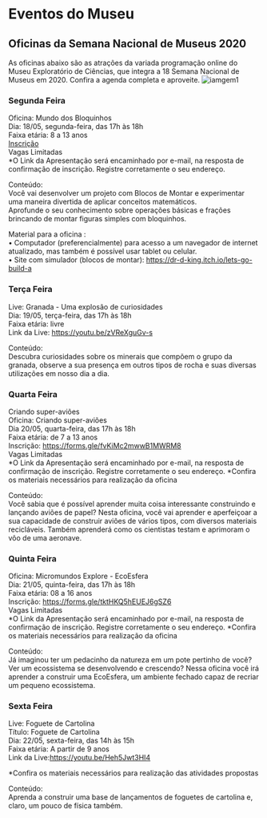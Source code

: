 # Eventos do Museu

## Oficinas da Semana Nacional de Museus 2020
As oficinas abaixo são as atrações da variada programação online do Museu Exploratório de Ciências, que integra a 18 Semana Nacional de Museus em 2020. Confira a agenda completa e aproveite.
![iamgem1](https://scontent.fcpq4-1.fna.fbcdn.net/v/t1.0-9/97019807_3147139771992534_3162591476123172864_n.jpg?_nc_cat=104&_nc_sid=110474&_nc_ohc=87x1j2kEzQUAX_sXZ_M&_nc_ht=scontent.fcpq4-1.fna&oh=4993864f228de708a536cf5170a38c99&oe=5EE2215C)

### Segunda Feira

Oficina: Mundo dos Bloquinhos<br /> 
Dia: 18/05, segunda-feira, das 17h às 18h<br /> 
Faixa etária: 8 a 13 anos<br /> 
[Inscrição](https://forms.gle/rtBdTvwFDw7xjPnL7)  <br /> 
Vagas Limitadas<br /> 
*O Link da Apresentação será encaminhado por e-mail, na resposta de confirmação de inscrição. Registre corretamente o seu endereço.<br /> 

Conteúdo: <br /> 
Você vai desenvolver um projeto com Blocos de Montar e experimentar uma maneira divertida de aplicar conceitos matemáticos.<br /> 
Aprofunde o seu conhecimento sobre operações básicas e frações brincando de montar figuras simples com bloquinhos. <br /> 


Material para a oficina : <br /> 
• Computador (preferencialmente) para acesso a um navegador de internet atualizado, mas também é possível usar tablet ou celular. <br /> 
• Site com simulador (blocos de montar): https://dr-d-king.itch.io/lets-go-build-a <br /> 



### Terça Feira

Live: Granada - Uma explosão de curiosidades <br /> 
Dia: 19/05, terça-feira, das 17h às 18h <br /> 
Faixa etária: livre <br /> 
Link da Live: https://youtu.be/zVReXguGv-s <br /> 


Conteúdo: <br /> 
Descubra curiosidades sobre os minerais que compõem o grupo da granada, observe a sua presença em outros tipos de rocha e suas diversas utilizações em nosso dia a dia. <br /> 


### Quarta Feira

Criando super-aviões <br /> 
Oficina: Criando super-aviões <br /> 
Dia 20/05, quarta-feira, das 17h às 18h <br /> 
Faixa etária: de 7 a 13 anos <br /> 
Inscrição: https://forms.gle/fvKiMc2mwwB1MWRM8 <br /> 
Vagas Limitadas <br /> 
*O Link da Apresentação será encaminhado por e-mail, na resposta de confirmação de inscrição. Registre corretamente o seu endereço.
*Confira os materiais necessários para realização da oficina <br /> 

Conteúdo: <br /> 
Você sabia que é possível aprender muita coisa interessante construindo e lançando aviões de papel?
Nesta oficina, você vai aprender e aperfeiçoar a sua capacidade de construir aviões de vários tipos, com diversos materiais recicláveis. Também aprenderá como os cientistas testam e aprimoram o vôo de uma aeronave.


### Quinta Feira

Oficina: Micromundos Explore - EcoEsfera <br /> 
Dia: 21/05, quinta-feira, das 17h às 18h <br /> 
Faixa etária: 08 a 16 anos <br /> 
Inscrição: https://forms.gle/tktHKQ5hEUEJ6gSZ6 <br /> 
Vagas Limitadas <br /> 
*O Link da Apresentação será encaminhado por e-mail, na resposta de confirmação de inscrição. Registre corretamente o seu endereço.
*Confira os materiais necessários para realização da oficina <br /> 

Conteúdo: <br /> 
Já imaginou ter um pedacinho da natureza em um pote pertinho de você? Ver um ecossistema se desenvolvendo e crescendo? Nessa oficina você irá aprender a construir uma EcoEsfera, um ambiente fechado capaz de recriar um pequeno ecossistema.


### Sexta Feira

Live: Foguete de Cartolina <br /> 
Título: Foguete de Cartolina <br /> 
Dia: 22/05, sexta-feira, das 14h às 15h <br /> 
Faixa etária: A partir de 9 anos <br /> 
Link da Live:https://youtu.be/Heh5Jwt3HI4 <br /> 

*Confira os materiais necessários para realização das atividades propostas <br /> 

Conteúdo:<br /> 
Aprenda a construir uma base de lançamentos de foguetes de cartolina e, claro, um pouco de física também.











